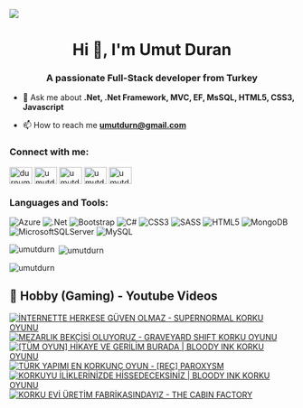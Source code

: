 ![](https://komarev.com/ghpvc/?username=umutdurn&color=blue)
<h1 align="center">Hi 👋, I'm Umut Duran</h1>
<h3 align="center">A passionate Full-Stack developer from Turkey</h3>

- 💬 Ask me about **.Net, .Net Framework, MVC, EF, MsSQL,  HTML5, CSS3,  Javascript**

- 📫 How to reach me **umutdurn@gmail.com**

<h3 align="left">Connect with me:</h3>
<p align="left">
<a href="https://twitter.com/durnumut" target="blank"><img align="center" src="https://raw.githubusercontent.com/rahuldkjain/github-profile-readme-generator/master/src/images/icons/Social/twitter.svg" alt="durnumut" height="30" width="40" /></a>
<a href="https://linkedin.com/in/umutdurn" target="blank"><img align="center" src="https://raw.githubusercontent.com/rahuldkjain/github-profile-readme-generator/master/src/images/icons/Social/linked-in-alt.svg" alt="umutdurn" height="30" width="40" /></a>
<a href="https://fb.com/umutdurn" target="blank"><img align="center" src="https://raw.githubusercontent.com/rahuldkjain/github-profile-readme-generator/master/src/images/icons/Social/facebook.svg" alt="umutdurn" height="30" width="40" /></a>
<a href="https://instagram.com/umutdurn" target="blank"><img align="center" src="https://raw.githubusercontent.com/rahuldkjain/github-profile-readme-generator/master/src/images/icons/Social/instagram.svg" alt="umutdurn" height="30" width="40" /></a>
<a href="https://www.youtube.com/c/umutdrn" target="blank"><img align="center" src="https://raw.githubusercontent.com/rahuldkjain/github-profile-readme-generator/master/src/images/icons/Social/youtube.svg" alt="umutdrn" height="30" width="40" /></a>
</p>

<h3 align="left">Languages and Tools:</h3>

![Azure](https://img.shields.io/badge/azure-%230072C6.svg?style=for-the-badge&logo=microsoftazure&logoColor=white)
  ![.Net](https://img.shields.io/badge/.NET-5C2D91?style=for-the-badge&logo=.net&logoColor=white)
  ![Bootstrap](https://img.shields.io/badge/bootstrap-%238511FA.svg?style=for-the-badge&logo=bootstrap&logoColor=white)
  ![C#](https://img.shields.io/badge/c%23-%23239120.svg?style=for-the-badge&logo=csharp&logoColor=white)
  ![CSS3](https://img.shields.io/badge/css3-%231572B6.svg?style=for-the-badge&logo=css3&logoColor=white)
  ![SASS](https://img.shields.io/badge/SASS-hotpink.svg?style=for-the-badge&logo=SASS&logoColor=white)
  ![HTML5](https://img.shields.io/badge/html5-%23E34F26.svg?style=for-the-badge&logo=html5&logoColor=white)
  ![MongoDB](https://img.shields.io/badge/MongoDB-%234ea94b.svg?style=for-the-badge&logo=mongodb&logoColor=white)
  ![MicrosoftSQLServer](https://img.shields.io/badge/Microsoft%20SQL%20Server-CC2927?style=for-the-badge&logo=microsoft%20sql%20server&logoColor=white)
  ![MySQL](https://img.shields.io/badge/mysql-4479A1.svg?style=for-the-badge&logo=mysql&logoColor=white)

<p><img align="left" src="https://github-readme-stats.vercel.app/api/top-langs?username=umutdurn&show_icons=true&locale=en&layout=compact" alt="umutdurn" /></p>

<p>&nbsp;<img align="center" src="https://github-readme-stats.vercel.app/api?username=umutdurn&show_icons=true&locale=en" alt="umutdurn" /></p>

<p><img align="center" src="https://github-readme-streak-stats.herokuapp.com/?user=umutdurn&" alt="umutdurn" /></p>

<summary><h2>📸 Hobby (Gaming) - Youtube Videos</h2></summary>

<!-- BEGIN YOUTUBE-CARDS -->
[![İNTERNETTE HERKESE GÜVEN OLMAZ - SUPERNORMAL KORKU OYUNU](https://ytcards.demolab.com/?id=GsZGC4sM_mY&title=%C4%B0NTERNETTE+HERKESE+G%C3%9CVEN+OLMAZ+-+SUPERNORMAL+KORKU+OYUNU&lang=en&timestamp=1736956817&background_color=%230d1117&title_color=%23ffffff&stats_color=%23dedede&max_title_lines=1&width=250&border_radius=5 "İNTERNETTE HERKESE GÜVEN OLMAZ - SUPERNORMAL KORKU OYUNU")](https://www.youtube.com/watch?v=GsZGC4sM_mY)
[![MEZARLIK BEKÇİSİ OLUYORUZ - GRAVEYARD SHIFT KORKU OYUNU](https://ytcards.demolab.com/?id=J_p1xPfBtLc&title=MEZARLIK+BEK%C3%87%C4%B0S%C4%B0+OLUYORUZ+-+GRAVEYARD+SHIFT+KORKU+OYUNU&lang=en&timestamp=1736866831&background_color=%230d1117&title_color=%23ffffff&stats_color=%23dedede&max_title_lines=1&width=250&border_radius=5 "MEZARLIK BEKÇİSİ OLUYORUZ - GRAVEYARD SHIFT KORKU OYUNU")](https://www.youtube.com/watch?v=J_p1xPfBtLc)
[![[TÜM OYUN] HİKAYE VE GERİLİM BURADA | BLOODY INK KORKU OYUNU](https://ytcards.demolab.com/?id=FZ9DXnAcPC8&title=%5BT%C3%9CM+OYUN%5D+H%C4%B0KAYE+VE+GER%C4%B0L%C4%B0M+BURADA+%7C+BLOODY+INK+KORKU+OYUNU&lang=en&timestamp=1736236808&background_color=%230d1117&title_color=%23ffffff&stats_color=%23dedede&max_title_lines=1&width=250&border_radius=5 "[TÜM OYUN] HİKAYE VE GERİLİM BURADA | BLOODY INK KORKU OYUNU")](https://www.youtube.com/watch?v=FZ9DXnAcPC8)
[![TÜRK YAPIMI EN KORKUNÇ OYUN - [REC] PAROXYSM](https://ytcards.demolab.com/?id=OdSuBM8wzqk&title=T%C3%9CRK+YAPIMI+EN+KORKUN%C3%87+OYUN+-+%5BREC%5D+PAROXYSM&lang=en&timestamp=1736182821&background_color=%230d1117&title_color=%23ffffff&stats_color=%23dedede&max_title_lines=1&width=250&border_radius=5 "TÜRK YAPIMI EN KORKUNÇ OYUN - [REC] PAROXYSM")](https://www.youtube.com/watch?v=OdSuBM8wzqk)
[![KORKUYU İLİKLERİNİZDE HİSSEDECEKSİNİZ | BLOODY INK KORKU OYUNU](https://ytcards.demolab.com/?id=xZlfO210wxM&title=KORKUYU+%C4%B0L%C4%B0KLER%C4%B0N%C4%B0ZDE+H%C4%B0SSEDECEKS%C4%B0N%C4%B0Z+%7C+BLOODY+INK+KORKU+OYUNU&lang=en&timestamp=1736117237&background_color=%230d1117&title_color=%23ffffff&stats_color=%23dedede&max_title_lines=1&width=250&border_radius=5 "KORKUYU İLİKLERİNİZDE HİSSEDECEKSİNİZ | BLOODY INK KORKU OYUNU")](https://www.youtube.com/watch?v=xZlfO210wxM)
[![KORKU EVİ ÜRETİM FABRİKASINDAYIZ - THE CABIN FACTORY](https://ytcards.demolab.com/?id=8iLAiR2wP88&title=KORKU+EV%C4%B0+%C3%9CRET%C4%B0M+FABR%C4%B0KASINDAYIZ+-+THE+CABIN+FACTORY&lang=en&timestamp=1735578010&background_color=%230d1117&title_color=%23ffffff&stats_color=%23dedede&max_title_lines=1&width=250&border_radius=5 "KORKU EVİ ÜRETİM FABRİKASINDAYIZ - THE CABIN FACTORY")](https://www.youtube.com/watch?v=8iLAiR2wP88)
<!-- END YOUTUBE-CARDS -->

